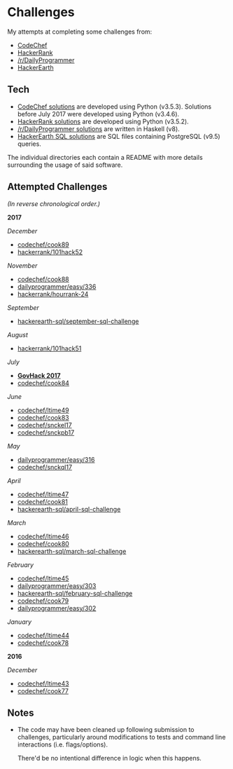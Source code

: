 Challenges
==========

My attempts at completing some challenges from:

- [CodeChef](https://codechef.com)
- [HackerRank](https://hackerrank.com)
- [/r/DailyProgrammer](https://reddit.com/r/dailyprogrammer)
- [HackerEarth](https://hackerearth.com)

## Tech

- [CodeChef solutions](https://github.com/bilalakil/challenges/tree/master/codechef)
  are developed using Python (v3.5.3).
  Solutions before July 2017 were developed using Python (v3.4.6).
- [HackerRank solutions](https://github.com/bilalakil/challenges/tree/master/hackerrank)
  are developed using Python (v3.5.2).
- [/r/DailyProgrammer solutions](https://github.com/bilalakil/challenges/tree/master/dailyprogrammer)
  are written in Haskell (v8).
- [HackerEarth SQL solutions](https://github.com/bilalakil/challenges/tree/master/hackerearth-sql)
  are SQL files containing PostgreSQL (v9.5) queries.

The individual directories each contain a README
with more details surrounding the usage of said software.

## Attempted Challenges

_(In reverse chronological order.)_

**2017**

*December*

- [codechef/cook89](https://github.com/bilalakil/challenges/tree/master/codechef/cook89)
- [hackerrank/101hack52](https://github.com/bilalakil/challenges/tree/master/hackerrank/101hack52)

*November*

- [codechef/cook88](https://github.com/bilalakil/challenges/tree/master/codechef/cook88)
- [dailyprogrammer/easy/336](https://github.com/bilalakil/challenges/tree/master/dailyprogrammer/easy/336)
- [hackerrank/hourrank-24](https://github.com/bilalakil/challenges/tree/master/hackerrank/hourrank-24)

*September*

- [hackerearth-sql/september-sql-challenge](https://github.com/bilalakil/challenges/tree/master/hackerearth-sql/september-sql-challenge)

*August*

- [hackerrank/101hack51](https://github.com/bilalakil/challenges/tree/master/hackerrank/101hack51)

*July*

- [**GovHack 2017**](https://github.com/TheThreeMarkovs)
- [codechef/cook84](https://github.com/bilalakil/challenges/tree/master/codechef/cook84)

*June*

- [codechef/ltime49](https://github.com/bilalakil/challenges/tree/master/codechef/ltime49)
- [codechef/cook83](https://github.com/bilalakil/challenges/tree/master/codechef/cook83)
- [codechef/snckel17](https://github.com/bilalakil/challenges/tree/master/codechef/snckel17)
- [codechef/snckpb17](https://github.com/bilalakil/challenges/tree/master/codechef/snckpb17)

*May*

- [dailyprogrammer/easy/316](https://github.com/bilalakil/challenges/tree/master/dailyprogrammer/easy/316)
- [codechef/snckql17](https://github.com/bilalakil/challenges/tree/master/codechef/snckql17)

*April*

- [codechef/ltime47](https://github.com/bilalakil/challenges/tree/master/codechef/ltime47)
- [codechef/cook81](https://github.com/bilalakil/challenges/tree/master/codechef/cook81)
- [hackerearth-sql/april-sql-challenge](https://github.com/bilalakil/challenges/tree/master/hackerearth-sql/april-sql-challenge)

*March*

- [codechef/ltime46](https://github.com/bilalakil/challenges/tree/master/codechef/ltime46)
- [codechef/cook80](https://github.com/bilalakil/challenges/tree/master/codechef/cook80)
- [hackerearth-sql/march-sql-challenge](https://github.com/bilalakil/challenges/tree/master/hackerearth-sql/march-sql-challenge)

*February*

- [codechef/ltime45](https://github.com/bilalakil/challenges/tree/master/codechef/ltime45)
- [dailyprogrammer/easy/303](https://github.com/bilalakil/challenges/tree/master/dailyprogrammer/easy/303)
- [hackerearth-sql/february-sql-challenge](https://github.com/bilalakil/challenges/tree/master/hackerearth-sql/february-sql-challenge)
- [codechef/cook79](https://github.com/bilalakil/challenges/tree/master/codechef/cook79)
- [dailyprogrammer/easy/302](https://github.com/bilalakil/challenges/tree/master/dailyprogrammer/easy/302)

*January*

- [codechef/ltime44](https://github.com/bilalakil/challenges/tree/master/codechef/ltime44)
- [codechef/cook78](https://github.com/bilalakil/challenges/tree/master/codechef/cook78)

**2016**

*December*

- [codechef/ltime43](https://github.com/bilalakil/challenges/tree/master/codechef/ltime43)
- [codechef/cook77](https://github.com/bilalakil/challenges/tree/master/codechef/cook77)

## Notes

- The code may have been cleaned up following submission to challenges,
  particularly around modifications to tests
  and command line interactions (i.e. flags/options).

  There'd be no intentional difference in logic when this happens.

